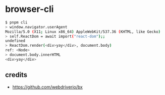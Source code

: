 # browser-cli

```sh
$ pnpm cli
> window.navigator.userAgent
Mozilla/5.0 (X11; Linux x86_64) AppleWebKit/537.36 (KHTML, like Gecko) HeadlessChrome/127.0.6533.17 Safari/537.36
> self.ReactDom = await import("react-dom");;
undefined
> ReactDom.render(<div>yay</div>, document.body)
ref: <Node>
> document.body.innerHTML
<div>yay</div>
```

## credits

- https://github.com/webdriverio/bx
